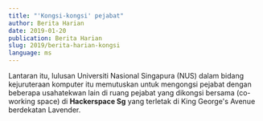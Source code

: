 ```yaml
---
title: "'Kongsi-kongsi' pejabat"
author: Berita Harian
date: 2019-01-20
publication: Berita Harian
slug: 2019/berita-harian-kongsi
language: ms
---
```


Lantaran itu, lulusan Universiti Nasional Singapura (NUS) dalam bidang kejuruteraan komputer itu memutuskan untuk mengongsi pejabat dengan beberapa usahatekwan lain di ruang pejabat yang dikongsi bersama (co-working space) di **Hackerspace Sg** yang terletak di King George's Avenue berdekatan Lavender.
